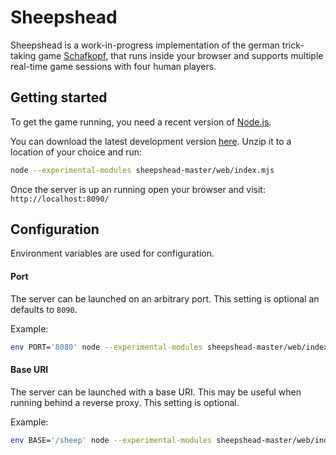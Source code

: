 # Sheepshead
Sheepshead is a work-in-progress implementation of the german trick-taking game [Schafkopf](https://en.wikipedia.org/wiki/Schafkopf), that runs inside your browser and supports multiple real-time game sessions with four human players.

## Getting started
To get the game running, you need a recent version of [Node.js](https://nodejs.org).

You can download the latest development version [here](https://github.com/ILadis/sheepshead/archive/master.zip). Unzip it to a location of your choice and run:
```sh
node --experimental-modules sheepshead-master/web/index.mjs
```

Once the server is up an running open your browser and visit: `http://localhost:8090/`

## Configuration
Environment variables are used for configuration.

#### Port
The server can be launched on an arbitrary port. This setting is optional an defaults to `8090`.

Example:
```sh
env PORT='8080' node --experimental-modules sheepshead-master/web/index.mjs
```

#### Base URI
The server can be launched with a base URI. This may be useful when running behind a reverse proxy. This setting is optional.

Example:
```sh
env BASE='/sheep' node --experimental-modules sheepshead-master/web/index.mjs
```

